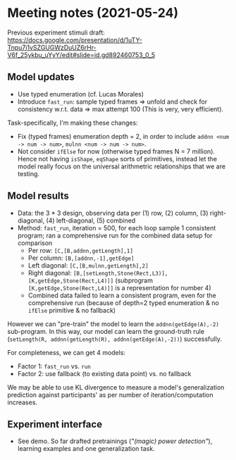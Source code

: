 
# Meeting notes (2021-05-24)

Previous experiment stimuli draft: https://docs.google.com/presentation/d/1uTY-Tnpu7i1vSZGUGWzDuUZ6rHr-V6f_25ykbu_uYyY/edit#slide=id.gd892460753_0_5

## Model updates

- Use typed enumeration (cf. Lucas Morales)
- Introduce `fast_run`: sample typed frames => unfold and check for consistency w.r.t. data => max attempt 100 (This is very, very efficient).

Task-specifically, I'm making these changes:

- Fix (typed frames) enumeration depth = 2, in order to include `addnn <num -> num -> num>`, `mulnn <num -> num -> num>`.
- Not consider `ifElse` for now (otherwise typed frames N = 7 million). Hence not having `isShape`, `eqShape` sorts of primitives, instead let the model really focus on the universal arithmetric relationships that we are testing.


## Model results

- Data: the 3 * 3 design, observing data per (1) row, (2) column, (3) right-diagonal, (4) left-diagonal, (5) combined
- Method: `fast_run`, iteration = 500, for each loop sample 1 consistent program; ran a comprehensive run for the combined data setup for comparison
  - Per row: `[C,[B,addnn,getLength],1]`
  - Per column: `[B,[addnn,-1],getEdge]`
  - Left diagonal: `[C,[B,mulnn,getLength],2]`
  - Right diagonal: `[B,[setLength,Stone(Rect,L3)],[K,getEdge,Stone(Rect,L4)]]` (subprogram `[K,getEdge,Stone(Rect,L4)]]` is a representation for number 4)
  - Combined data failed to learn a consistent program, even for the comprehensive run (because of depth=2 typed enumeration & no `ifElse` primitive & no fallback)

However we can "pre-train" the model to learn the `addnn(getEdge(A),-2)` sub-program. In this way, our model can learn the ground-truth rule (`setLength(R, addnn(getLength(R), addnn(getEdge(A),-2))`) successfully.

For completeness, we can get 4 models:

- Factor 1: `fast_run` vs. `run`
- Factor 2: use fallback (to existing data point) vs. no fallback

We may be able to use KL divergence to measure a model's generalization prediction against participants' as per number of iteration/computation increases.

## Experiment interface

- See demo. So far drafted pretrainings (_"(magic) power detection"_), learning examples and one generalization task.


